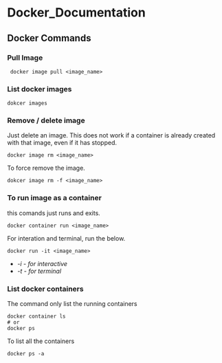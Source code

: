 # Docker_Documentation

##  Docker Commands

### Pull Image
`` docker image pull <image_name>``
### List docker images 
``` dokcer images ```
### Remove / delete image
Just delete an image. This does not work if a container is already created with that image, even if it has stopped.
  
``` docker image rm <image_name> ```

To force remove the image.

``` dokcer image rm -f <image_name> ```

### To run image as a container
this comands just runs and exits.

~~~
docker container run <image_name>
~~~

For interation and terminal, run the below.
~~~
docker run -it <image_name> 
~~~
- _-i - for interactive_
- _-t - for terminal_

### List docker containers

The command only list the running containers
~~~
docker container ls
# or
docker ps
~~~

To list all the containers 

``` docker ps -a ```
